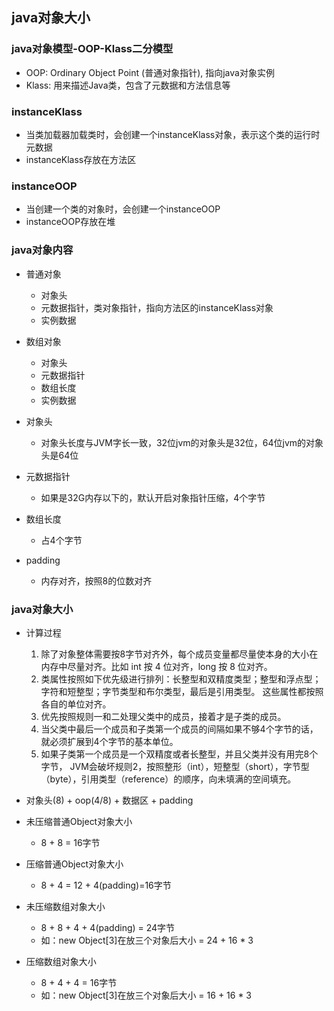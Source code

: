 ## java对象大小

### java对象模型-OOP-Klass二分模型
 + OOP: Ordinary Object Point (普通对象指针), 指向java对象实例
 + Klass: 用来描述Java类，包含了元数据和方法信息等
 
### instanceKlass
 + 当类加载器加载类时，会创建一个instanceKlass对象，表示这个类的运行时元数据
 + instanceKlass存放在方法区
 
### instanceOOP
 + 当创建一个类的对象时，会创建一个instanceOOP
 + instanceOOP存放在堆
 
### java对象内容
 * 普通对象
   + 对象头
   + 元数据指针，类对象指针，指向方法区的instanceKlass对象
   + 实例数据
   
 * 数组对象
   + 对象头
   + 元数据指针
   + 数组长度
   + 实例数据
   
 * 对象头
   + 对象头长度与JVM字长一致，32位jvm的对象头是32位，64位jvm的对象头是64位
 * 元数据指针
   + 如果是32G内存以下的，默认开启对象指针压缩，4个字节
 * 数组长度
   + 占4个字节
 * padding
   + 内存对齐，按照8的位数对齐
### java对象大小
 * 计算过程
   1. 除了对象整体需要按8字节对齐外，每个成员变量都尽量使本身的大小在内存中尽量对齐。比如 int 按 4 位对齐，long 按 8 位对齐。
   2. 类属性按照如下优先级进行排列：长整型和双精度类型；整型和浮点型；字符和短整型；字节类型和布尔类型，最后是引用类型。
   这些属性都按照各自的单位对齐。
   3. 优先按照规则一和二处理父类中的成员，接着才是子类的成员。
   4. 当父类中最后一个成员和子类第一个成员的间隔如果不够4个字节的话，就必须扩展到4个字节的基本单位。
   5. 如果子类第一个成员是一个双精度或者长整型，并且父类并没有用完8个字节，
   JVM会破坏规则2，按照整形（int），短整型（short），字节型（byte），引用类型（reference）的顺序，向未填满的空间填充。
   
 * 对象头(8) + oop(4/8) + 数据区 + padding
 * 未压缩普通Object对象大小
   + 8 + 8 = 16字节
 * 压缩普通Object对象大小
   + 8 + 4 = 12 + 4(padding)=16字节
 * 未压缩数组对象大小
   + 8 + 8 + 4 + 4(padding) = 24字节
   + 如：new Object[3]在放三个对象后大小 = 24 + 16 * 3
 * 压缩数组对象大小  
   + 8 + 4 + 4 =  16字节
   + 如：new Object[3]在放三个对象后大小 = 16 + 16 * 3  
 
